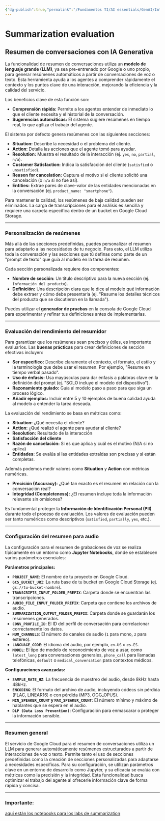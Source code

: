 ```yaml
---
{"dg-publish":true,"permalink":"/Fundamentos TI/AI essentials/GenAI/Introduction to Agent Assist and its GenAi Capabilities/03 Summarization/"}
---
```


# Summarization evaluation

## Resumen de conversaciones con IA Generativa

La funcionalidad de resumen de conversaciones utiliza un **modelo de lenguaje grande (LLM)**, ya sea pre-entrenado por Google o uno propio, para generar resúmenes automáticos a partir de conversaciones de voz o texto. Esta herramienta ayuda a los agentes a comprender rápidamente el contexto y los puntos clave de una interacción, mejorando la eficiencia y la calidad del servicio.

Los beneficios clave de esta función son:
- **Comprensión rápida:** Permite a los agentes entender de inmediato lo que el cliente necesita y el historial de la conversación.
- **Sugerencias automáticas:** El sistema sugiere resúmenes en tiempo real, lo que agiliza el trabajo del agente. 

El sistema por defecto genera resúmenes con las siguientes secciones:
- **Situation:** Describe la necesidad o el problema del cliente. 
- **Action:** Detalla las acciones que el agente tomó para ayudar.
- **Resolution:** Muestra el resultado de la interacción (ej. `yes`, `no`, `partial`, `n/a`).
- **Customer Satisfaction:** Indica la satisfacción del cliente (`satisfied` o `unsatisfied`).
- **Reason for cancelation:** Captura el motivo si el cliente solicitó una cancelación (o `n/a` si no fue así).
- **Entities:** Extrae pares de clave-valor de las entidades mencionadas en la conversación (ej. `product_name: "smartphone"`).

Para mantener la calidad, los resúmenes de baja calidad pueden ser eliminados. La carga de transcripciones para el análisis es sencilla y requiere una carpeta específica dentro de un bucket en Google Cloud Storage.

---

### Personalización de resúmenes

Más allá de las secciones predefinidas, puedes personalizar el resumen para adaptarlo a las necesidades de tu negocio. Para esto, el LLM utiliza toda la conversación y las secciones que tú definas como parte de un "prompt de texto" que guía al modelo en la tarea de resumen.

Cada sección personalizada requiere dos componentes:

- **Nombre de sección:** Un título descriptivo para la nueva sección (ej. `Información del producto`).
- **Definición:** Una descripción clara que le dice al modelo qué información debe extraer y cómo debe presentarla (ej. "Resume los detalles técnicos del producto que se discutieron en la llamada").

Puedes utilizar el **generador de pruebas** en la consola de Google Cloud para experimentar y refinar tus definiciones antes de implementarlas.

---

### Evaluación del rendimiento del resumidor

Para garantizar que los resúmenes sean precisos y útiles, es importante evaluarlos. Las **buenas prácticas** para crear definiciones de sección efectivas incluyen:
- **Ser específico:** Describe claramente el contexto, el formato, el estilo y la terminología que debe usar el resumen. Por ejemplo, "Resume en tiempo verbal pasado".
- **Uso de énfasis:** Usa mayúsculas para dar énfasis a palabras clave en la definición del prompt (ej. "SOLO incluye el modelo del dispositivo").
- **Razonamiento guiado:** Guía al modelo paso a paso para que siga un proceso lógico.
- **Añadir ejemplos:** Incluir entre 5 y 10 ejemplos de buena calidad ayuda al modelo a entender la tarea deseada.

La evaluación del rendimiento se basa en métricas como:
- **Situation:** ¿Qué necesita el cliente?
- **Action:** ¿Qué realizó el agente para ayudar al cliente?
- **Resolution:** Resultado de la interacción
- **Satisfacción del cliente**
- **Razón de cancelación:** Si es que aplica y cuál es el motivo (N/A si no aplica)
- **Entidades:** Se evalúa si las entidades extraídas son precisas y si están completas.

Además podemos medir valores como **Situation** y **Action** con métricas numéricas.
- **Precisión (Accuracy):** ¿Qué tan exacto es el resumen en relación con la conversación real?
- **Integridad (Completeness):** ¿El resumen incluye toda la información relevante sin omisiones?

Es fundamental proteger la **Información de Identificación Personal (PII)** durante todo el proceso de evaluación. Los valores de evaluación pueden ser tanto numéricos como descriptivos (`satisfied`, `partially`, `yes`, etc.).


---

### Configuración del resumen para audio

La configuración para el resumen de grabaciones de voz se realiza típicamente en un entorno como **Jupyter Notebooks**, donde se establecen varios parámetros esenciales:

**Parámetros principales:**
- **`PROJECT_NAME`**: El nombre de tu proyecto en Google Cloud.
- **`GCS_BUCKET_URI`**: La ruta base de tu bucket en Google Cloud Storage (ej. `gs://tu-bucket-nombre`).
- **`TRANSCRIPTS_INPUT_FOLDER_PREFIX`**: Carpeta donde se encuentran las transcripciones.
- **`AUDIO_FILE_INPUT_FOLDER_PREFIX`**: Carpeta que contiene los archivos de audio.
- **`SUMMARIZATION_OUTPUT_FOLDER_PREFIX`**: Carpeta donde se guardarán los resúmenes generados.
- **`CONV_PROFILE_ID`**: El ID del perfil de conversación para correlacionar correctamente los datos.
- **`NUM_CHANNELS`**: El número de canales de audio (`1` para mono, `2` para estéreo).
- **`LANGUAGE_CODE`**: El idioma del audio, por ejemplo, `en-US` o `es-ES`.
- **`MODEL`**: El tipo de modelo de reconocimiento de voz a usar, como `latest_long` para conversaciones generales, `phone_call` para llamadas telefónicas, `default` o `medical_conversation` para contextos médicos.

**Configuraciones avanzadas:**
- **`SAMPLE_RATE_HZ`**: La frecuencia de muestreo del audio, desde 8kHz hasta 48kHz.
- **`ENCODING`**: El formato del archivo de audio, incluyendo códecs sin pérdida (FLAC, LINEAR16) o con pérdida (MP3, OGG_OPUS).
- **`MIN_SPEAKER_COUNT` y `MAX_SPEAKER_COUNT`**: El número mínimo y máximo de hablantes que se espera en el audio.
- **`DLP (Data Loss Prevention)`**: Configuración para enmascarar o proteger la información sensible.

---

### Resumen general

El servicio de Google Cloud para el resumen de conversaciones utiliza un LLM para generar automáticamente resúmenes estructurados a partir de interacciones de voz o texto. Permite tanto el uso de secciones predefinidas como la creación de secciones personalizadas para adaptarse a necesidades específicas. Para su configuración, se utilizan parámetros clave en un entorno de desarrollo como Jupyter, y su eficacia se evalúa con métricas como la precisión y la integridad. Esta funcionalidad busca optimizar el trabajo del agente al ofrecerle información clave de forma rápida y concisa.

---

### Importante:

<a href="https://github.com/GoogleCloudPlatform/specialized-training-content/tree/main/courses/agent_assist">aquí están los notebooks para los labs de summarization</a>

